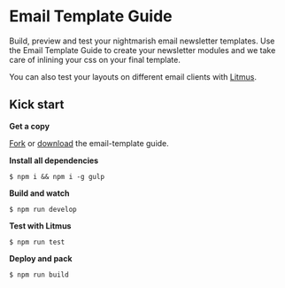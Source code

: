 # Email Template Guide

Build, preview and test your nightmarish email newsletter templates.
Use the Email Template Guide to create your newsletter modules and we take
care of inlining your css on your final template. 

You can also test your layouts on different email clients with [Litmus](http://litmus.com).

## Kick start

**Get a copy**

[Fork](https://github.com/voorhoede/email-template-guide/fork) or
[download](https://github.com/voorhoede/email-template-guide/archive/master.zip) the email-template guide.

**Install all dependencies**

	$ npm i && npm i -g gulp

**Build and watch**

	$ npm run develop

**Test with Litmus**

	$ npm run test

**Deploy and pack**

	$ npm run build
